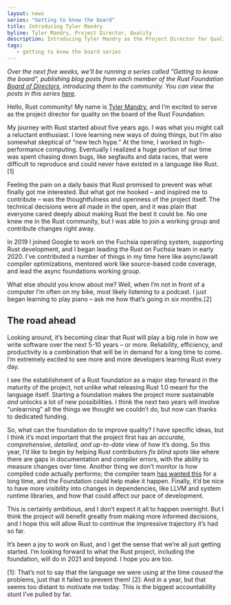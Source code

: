 ```yaml
---
layout: news
series: "Getting to know the board"
title: Introducing Tyler Mandry
byline: Tyler Mandry, Project Director, Quality
description: Introducing Tyler Mandry as the Project Director for Quality. Part of the "Getting to know the board" series.
tags:
   - getting to know the board series
---
```


_Over the next five weeks, we'll be running a series called "Getting to know the board", publishing blog posts from each member of the Rust Foundation [Board of Directors](/board), introducing them to the community. You can view the posts in this series [here](/tags/getting%20to%20know%20the%20board%20series/)._

Hello, Rust community! My name is [Tyler Mandry][blog], and I’m excited to serve as
the project director for quality on the board of the Rust Foundation.

My journey with Rust started about five years ago. I was what you might call
a reluctant enthusiast. I love learning new ways of doing things, but I’m
also somewhat skeptical of “new tech hype.” At the time, I worked in
high-performance computing. Eventually I realized a huge portion of our time
was spent chasing down bugs, like segfaults and data races, that were
difficult to reproduce and could never have existed in a language like
Rust.[1]

Feeling the pain on a daily basis that Rust promised to prevent was what
finally got me interested. But what got me hooked – and inspired me to
contribute – was the thoughtfulness and openness of the project itself. The
technical decisions were all made in the open, and it was plain that everyone
cared deeply about making Rust the best it could be. No one knew me in the
Rust community, but I was able to join a working group and contribute changes
right away.

In 2019 I joined Google to work on the Fuchsia operating system, supporting
Rust development, and I began leading the Rust on Fuchsia team in early 2020.
I’ve contributed a number of things in my time here like async/await compiler
optimizations, mentored work like source-based code coverage, and lead the
async foundations working group.

What else should you know about me? Well, when I’m not in front of a computer
I’m often on my bike, most likely listening to a podcast. I just began
learning to play piano – ask me how that’s going in six months.[2]

## The road ahead

Looking around, it’s becoming clear that Rust will play a big role in
how we write software over the next 5-10 years – or more. Reliability,
efficiency, and productivity is a combination that will be in demand for a
long time to come. I’m extremely excited to see more and more developers
learning Rust every day.

I see the establishment of a Rust foundation as a major step forward in the
maturity of the project, not unlike what releasing Rust 1.0 meant for the
language itself. Starting a foundation makes the project more sustainable
_and_ unlocks a lot of new possibilities. I think the next two years will
involve “unlearning” all the things we thought we couldn’t do, but now can
thanks to dedicated funding.

So, what can the foundation do to improve quality? I have specific ideas, but
I think it’s most important that the project first has an _accurate,
comprehensive, detailed, and up-to-date_ view of how it’s doing. So this year,
I’d like to begin by helping Rust contributors _fix blind spots_ like where
there are gaps in documentation and compiler errors, with the ability to
measure changes over time. Another thing we don’t monitor is how compiled
code actually performs; the compiler team [has wanted this][perf] for a long
time, and the Foundation could help make it happen. Finally, it’d be nice to
have more visibility into changes in dependencies, like LLVM and system
runtime libraries, and how that could affect our pace of development.

This is certainly ambitious, and I don’t expect it all to happen overnight.
But I think the project will benefit greatly from making more informed
decisions, and I hope this will allow Rust to continue the impressive
trajectory it’s had so far.

It’s been a joy to work on Rust, and I get the sense that we’re all just
getting started. I’m looking forward to what the Rust project, including the
foundation, will do in 2021 and beyond. I hope you are too.

[perf]: https://internals.rust-lang.org/t/help-needed-corpus-for-measuring-runtime-performance-of-generated-code/6794
[blog]: https://tmandry.gitlab.io/blog/

[1]: That’s not to say that the language we were using at the time _caused_
      the problems, just that it failed to prevent them!
[2]: And in a year, but that seems too distant to motivate me today. This is
      the biggest accountability stunt I’ve pulled by far.
